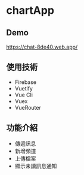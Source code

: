 # chartApp


## Demo

https://chat-8de40.web.app/

## 使用技術

- Firebase
- Vuetify
- Vue Cli 
- Vuex
- VueRouter



## 功能介紹

- 傳遞訊息
- 新增頻道
- 上傳檔案
- 顯示未讀訊息通知


